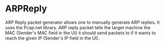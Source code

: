 # ARPReply
ARP Reply packet generator allows one to manually generate ARP replies. It uses the Pcap.net library. ARP reply packet tells the target machine the MAC (Sender's MAC field in the UI) it should send packets to if it wants to reach the given IP (Sender's IP field in the UI).
